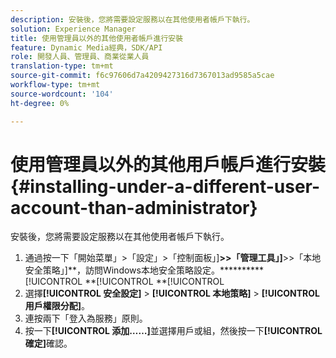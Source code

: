 ```yaml
---
description: 安裝後，您將需要設定服務以在其他使用者帳戶下執行。
solution: Experience Manager
title: 使用管理員以外的其他使用者帳戶進行安裝
feature: Dynamic Media經典，SDK/API
role: 開發人員、管理員、商業從業人員
translation-type: tm+mt
source-git-commit: f6c97606d7a4209427316d7367013ad9585a5cae
workflow-type: tm+mt
source-wordcount: '104'
ht-degree: 0%

---
```



# 使用管理員以外的其他用戶帳戶進行安裝{#installing-under-a-different-user-account-than-administrator}

安裝後，您將需要設定服務以在其他使用者帳戶下執行。

1. 通過按一下「開始菜單」>「設定」>「控制面板」]**>>「管理工具」]**>>「本地安全策略」]**，訪問Windows本地安全策略設定。**********[!UICONTROL **[!UICONTROL **[!UICONTROL 
1. 選擇&#x200B;**[!UICONTROL 安全設定]** > **[!UICONTROL 本地策略]** > **[!UICONTROL 用戶權限分配]**。
1. 連按兩下「登入為服務」原則。
1. 按一下&#x200B;**[!UICONTROL 添加……]**&#x200B;並選擇用戶或組，然後按一下&#x200B;**[!UICONTROL 確定]**&#x200B;確認。

